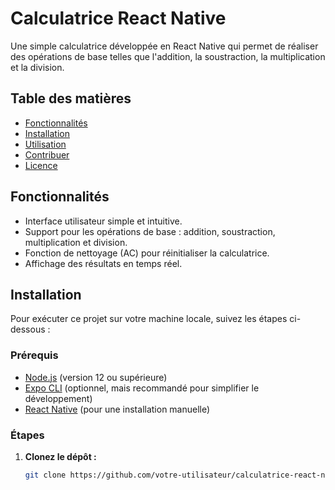 # Calculatrice React Native

Une simple calculatrice développée en React Native qui permet de réaliser des opérations de base telles que l'addition, la soustraction, la multiplication et la division.

## Table des matières

- [Fonctionnalités](#fonctionnalités)
- [Installation](#installation)
- [Utilisation](#utilisation)
- [Contribuer](#contribuer)
- [Licence](#licence)

## Fonctionnalités

- Interface utilisateur simple et intuitive.
- Support pour les opérations de base : addition, soustraction, multiplication et division.
- Fonction de nettoyage (AC) pour réinitialiser la calculatrice.
- Affichage des résultats en temps réel.

## Installation

Pour exécuter ce projet sur votre machine locale, suivez les étapes ci-dessous :

### Prérequis

- [Node.js](https://nodejs.org/) (version 12 ou supérieure)
- [Expo CLI](https://docs.expo.dev/get-started/installation/) (optionnel, mais recommandé pour simplifier le développement)
- [React Native](https://reactnative.dev/docs/environment-setup) (pour une installation manuelle)

### Étapes

1. **Clonez le dépôt :**
   ```bash
   git clone https://github.com/votre-utilisateur/calculatrice-react-native.git
